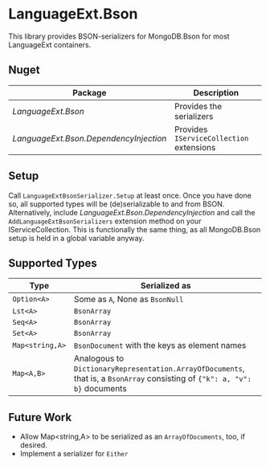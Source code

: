 # LanguageExt.Bson

This library provides BSON-serializers for MongoDB.Bson for most LanguageExt containers.

Nuget
-----

Package | Description
--------|------------
_LanguageExt.Bson_ | Provides the serializers
_LanguageExt.Bson.DependencyInjection_ | Provides `IServiceCollection` extensions 

Setup
-----

Call `LanguageExtBsonSerializer.Setup` at least once. Once you have done so, all supported types will be (de)serializable
to and from BSON. Alternatively, include *LanguageExt.Bson.DependencyInjection* and call the `AddLanguageExtBsonSerializers`
extension method on your IServiceCollection. This is functionally the same thing, as all MongoDB.Bson setup is held 
in a global variable anyway.

Supported Types
---------------

 Type | Serialized as
 -----|--------------
 `Option<A>` | Some as `A`, None as `BsonNull`
 `Lst<A>` | `BsonArray`
 `Seq<A>` | `BsonArray`
 `Set<A>` | `BsonArray`
 `Map<string,A>` | `BsonDocument` with the keys as element names
 `Map<A,B>` | Analogous to `DictionaryRepresentation.ArrayOfDocuments`, that is, a `BsonArray` consisting of `{"k": a, "v": b}` documents
 
 Future Work
 -----------
 
- Allow Map<string,A> to be serialized as an `ArrayOfDocuments`, too, if desired.
- Implement a serializer for `Either`